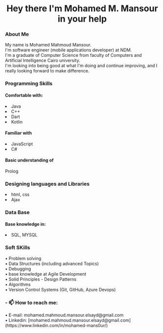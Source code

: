 <h1 align="center"> Hey there I'm Mohamed M. Mansour in your help</h1>
<h3>About Me</h3>
  My name is Mohamed Mahmoud Mansour.<br>
  I'm software engineer (mobile applications developer) at NDM.<br>
  I'm a graduate of Computer Science from faculty of Computers and Artificial Intelligence Cairo university.<br>
  I'm looking into being good at what I'm doing and continue improving, and I really looking forward to make difference.<br>
  
<h3>Programming Skills</h3>
  <h4>Comfortable with:</h4>
    <li>
    Java<br></li>
    <li>C++<br></li>
    <li>Dart<br></li>
    <li>Kotlin<br></li>
 <h4>Familiar with</h4>
    <li>
    JavaScript</li>
    <li>C#</li>
 <h4>Basic understanding of</h4>
  Prolog
    
<h3>Designing languages and Libraries</h3>
<li>html, css</li>
<li>Ajax</li>

<h3>Data Base</h3>
<h4>Base knowledge in:</h4>
<li>SQL, MYSQL</li>
    
    
<h3>Soft SKills</h3>
• Problem solving<br>
• Data Structures (including advanced Topics)<br>
• Debugging<br>
• base knowledge at Agile Development<br>
• Solid Principles - Design Patterns<br>
• Algorithms<br>
• Version Control Systems (Git, GitHub, Azure Devops)<br>


<h3>- 📫 How to reach me:</h3>
• E-mail: mohamed.mahmoud.mansour.elsayd@gmail.com<br>
• Linkedin: [mohamed.mahmoud.mansour.elsayd@gmail.com](https://www.linkedin.com/in/mohamed-mans0ur/)<br>

    
<!--
**MohammedMahmmoud/MohammedMahmmoud** is a ✨ _special_ ✨ repository because its `README.md` (this file) appears on your GitHub profile.

Here are some ideas to get you started:

- 🔭 I’m currently working on ...
- 🌱 I’m currently learning ...
- 👯 I’m looking to collaborate on ...
- 🤔 I’m looking for help with ...
- 💬 Ask me about ...
- 😄 Pronouns: ...
- ⚡ Fun fact: ...
-->
